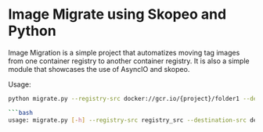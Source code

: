 # Image Migrate using Skopeo and Python

Image Migration is a simple project that automatizes moving tag images from one container registry to another container registry. It is also a simple module that showcases the use of AsyncIO and skopeo.

Usage:

```bash
python migrate.py --registry-src docker://gcr.io/{project}/folder1 --destination-src docker://gcr.io/{project2}/folder2``

```bash
usage: migrate.py [-h] --registry-src registry_src --destination-src destination_src
```
